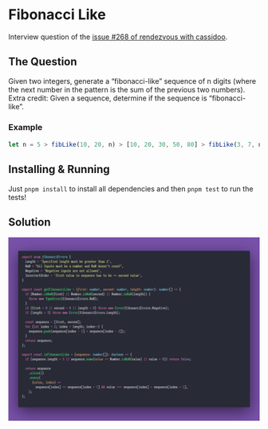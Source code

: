 # Fibonacci Like

Interview question of the [issue #268 of rendezvous with cassidoo](https://buttondown.email/cassidoo/archive/hope-is-a-gift-you-dont-have-to-surrender-a-power/).

## The Question

Given two integers, generate a “fibonacci-like” sequence of n digits (where the next number in
the pattern is the sum of the previous two numbers). Extra credit: Given a sequence, determine if
the sequence is “fibonacci-like”.

### Example

```js
let n = 5 > fibLike(10, 20, n) > [10, 20, 30, 50, 80] > fibLike(3, 7, n) > [3, 7, 10, 17, 27];
```

## Installing & Running

Just `pnpm install` to install all dependencies and then `pnpm test` to run the tests!

## Solution

![Code Polaroid](./code.png)
